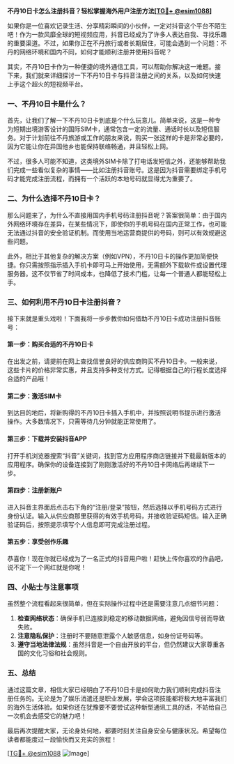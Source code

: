 **不丹10日卡怎么注册抖音？轻松掌握海外用户注册方法[[TG💪+ @esim1088](https://t.me/s/esim1088)]**

如果你是一位喜欢记录生活、分享精彩瞬间的小伙伴，一定对抖音这个平台不陌生吧！作为一款风靡全球的短视频应用，抖音已经成为了许多人表达自我、寻找乐趣的重要渠道。不过，如果你正在不丹旅行或者长期居住，可能会遇到一个问题：不丹的网络环境和国内不同，如何才能顺利注册并使用抖音呢？

其实，不丹10日卡作为一种便捷的境外通信工具，可以帮助你解决这一难题。接下来，我们就来详细探讨一下不丹10日卡与抖音注册之间的关系，以及如何快速上手这个超火的短视频平台。

### 一、不丹10日卡是什么？

首先，让我们了解一下不丹10日卡到底是个什么玩意儿。简单来说，这是一种专为短期出境游客设计的国际SIM卡，通常包含一定的流量、通话时长以及短信服务。对于计划前往不丹旅游或工作的朋友来说，购买一张这样的卡是非常必要的，因为它能让你在异国他乡也能保持联络畅通，并且轻松上网。

不过，很多人可能不知道，这类境外SIM卡除了打电话发短信之外，还能够帮助我们完成一些看似复杂的事情——比如注册抖音账号。这是因为抖音需要绑定手机号码才能完成注册流程，而拥有一个活跃的本地号码就显得尤为重要了。

### 二、为什么选择不丹10日卡？

那么问题来了，为什么不直接用国内手机号码注册抖音呢？答案很简单：由于国内外网络环境存在差异，在某些情况下，即使你的手机号码在国内正常工作，也可能无法通过抖音的安全验证机制。而使用当地运营商提供的号码，则可以有效规避这些问题。

此外，相比于其他复杂的解决方案（例如VPN），不丹10日卡的操作更加简便快捷。你只需按照指示插入手机卡即可马上开始使用，无需额外下载软件或设置代理服务器。这不仅节省了时间成本，也降低了技术门槛，让每一个普通人都能轻松上手。

### 三、如何利用不丹10日卡注册抖音？

接下来就是重头戏啦！下面我将一步步教你如何借助不丹10日卡成功注册抖音账号：

#### 第一步：购买合适的不丹10日卡
在出发之前，请提前在网上查找信誉良好的供应商购买不丹10日卡。一般来说，这些卡片的价格非常实惠，并且支持多种支付方式。记得根据自己的行程长度选择合适的产品哦！

#### 第二步：激活SIM卡
到达目的地后，将新购得的不丹10日卡插入手机中，并按照说明书提示进行激活操作。大多数情况下，只需等待几分钟就能正常使用了。

#### 第三步：下载并安装抖音APP
打开手机浏览器搜索“抖音”关键词，找到官方应用程序商店链接并下载最新版本的应用程序。确保你的设备连接到了刚刚激活好的不丹10日卡网络后再继续下一步。

#### 第四步：注册新账户
进入抖音主界面后点击右下角的“注册/登录”按钮，然后选择以手机号码方式进行身份认证。输入从供应商那里获得的有效手机号码，并接收验证码短信。输入正确验证码后，按照提示填写个人信息即可完成注册过程。

#### 第五步：享受创作乐趣
恭喜你！现在你就已经成为了一名正式的抖音用户啦！赶快上传你喜欢的作品吧，说不定下一个网红就是你呢！

### 四、小贴士与注意事项

虽然整个流程看起来很简单，但在实际操作过程中还是需要注意几点细节问题：

1. **检查网络状态**：确保手机已连接到稳定的移动数据网络，避免因信号弱而导致失败。
2. **注意隐私保护**：注册时不要随意泄露个人敏感信息，如身份证号码等。
3. **遵守当地法律法规**：虽然抖音是一个自由开放的平台，但仍然建议大家尊重各国的文化习俗和社会规则。

### 五、总结

通过这篇文章，相信大家已经明白了不丹10日卡是如何助力我们顺利完成抖音注册任务的。无论是为了娱乐消遣还是职业发展，学会这项技能都将极大地丰富我们的海外生活体验。如果你还在犹豫要不要尝试这种新型通讯工具的话，不妨给自己一次机会去感受它的魅力吧！

最后再次提醒大家，无论身处何地，都要时刻关注自身安全与健康状况。希望每位读者都能度过一段愉快而又充实的旅程！

[[TG💪+ @esim1088](https://t.me/s/esim1088) ![Image](https://i.postimg.cc/4NQfJmqS/Snipaste-2025-05-13-00-14-12.png)]